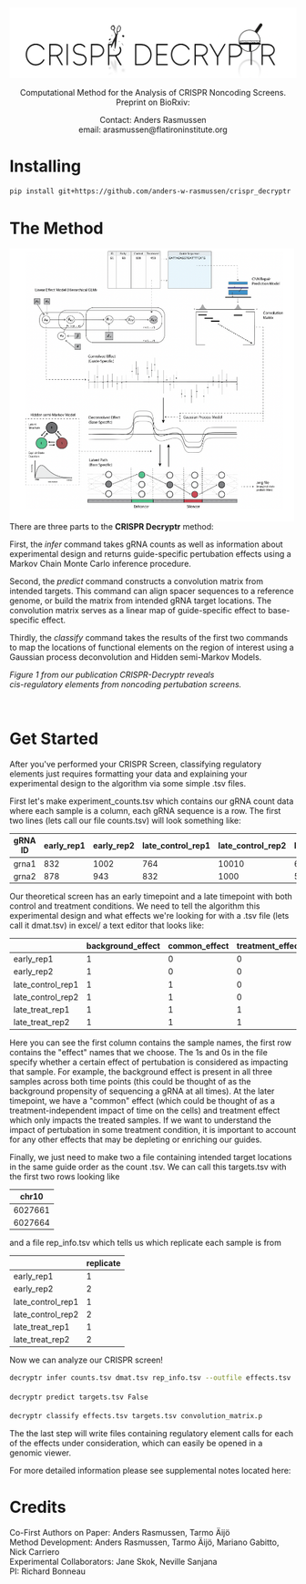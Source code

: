 <p align="center">
<img src=/readme_files/decryptr_logo.png alt="drawing" width="550"/>
</p>

<p align="center">
Computational Method for the Analysis of CRISPR Noncoding Screens.   <br />
Preprint on BioRxiv:
</p>

<p align="center">
Contact: Anders Rasmussen   <br />
email: arasmussen@flatironinstitute.org
</p>




# Installing

```bash
pip install git+https://github.com/anders-w-rasmussen/crispr_decryptr
```

# The Method 

<img align="left" src=/readme_files/figure_1.png alt="drawing" width="500"/>

There are three parts to the **CRISPR Decryptr** method:

First, the *infer* command takes gRNA counts as well as information about experimental design and returns guide-specific pertubation effects using a Markov Chain Monte Carlo inference procedure. 

Second, the *predict* command constructs a convolution matrix from intended targets. This command can align spacer sequences to a reference genome, or build the matrix from intended gRNA target locations. The convolution matrix serves as a linear map of guide-specific effect to base-specific effect.

Thirdly, the *classify* command takes the results of the first two commands to map the locations of functional elements on the region of interest using a Gaussian process deconvolution and Hidden semi-Markov Models. 

*Figure 1 from our publication CRISPR-Decryptr reveals  <br />  cis-regulatory elements from noncoding pertubation screens.*

<br>


# Get Started

After you've performed your CRISPR Screen, classifying regulatory elements just requires formatting your data and explaining your experimental design to the algorithm via some simple .tsv files. 

First let's make experiment_counts.tsv which contains our gRNA count data where each sample is a column, each gRNA sequence is a row. The first two lines (lets call our file counts.tsv) will look something like:

| gRNA ID | early_rep1  | early_rep2 | late_control_rep1  | late_control_rep2 | late_treat_rep1  | late_treat_rep2 |
| ----------- | ----------- | ---------- | ---------- | ---------- | ---------- | ---------- |
| grna1 | 832  | 1002 | 764  | 10010 | 653  | 701 |
| grna2 | 878  | 943 | 832  | 1000 | 543  | 708 |

Our theoretical screen has an early timepoint and a late timepoint with both control and treatment conditions. We need to tell the algorithm this experimental design and what effects we're looking for with a .tsv file (lets call it dmat.tsv) in excel/ a text editor that looks like:

|  |  background_effect |  common_effect  | treatment_effect  | 
| ----------- | ----------- | ---------- | ---------- |
| early_rep1 | 1 | 0 | 0 |
| early_rep2 | 1 | 0 | 0 |
| late_control_rep1 | 1 | 1 | 0 |
| late_control_rep2 | 1 | 1 | 0 |
| late_treat_rep1 | 1 | 1 | 1 |
| late_treat_rep2 | 1 | 1 | 1 |

Here you can see the first column contains the sample names, the first row contains the "effect" names that we choose. The 1s and 0s in the file specify whether a certain effect of pertubation is considered as impacting that sample. For example, the background effect is present in all three samples across both time points (this could be thought of as the background propensity of sequencing a gRNA at all times). At the later timepoint, we have a "common" effect (which could be thought of as a treatment-independent impact of time on the cells) and treatment effect which only impacts the treated samples. If we want to understand the impact of pertubation in some treatment condition, it is important to account for any other effects that may be depleting or enriching our guides. 

Finally, we just need to make two a file containing intended target locations in the same guide order as the count .tsv. We can call this targets.tsv with the first two rows looking like

| chr10  |
| ---------- |
| 6027661 |
| 6027664 |

and a file rep_info.tsv which tells us which replicate each sample is from

|  | replicate|
| ---------- | ---------- |
| early_rep1 | 1 | 
| early_rep2 | 2 | 
| late_control_rep1 | 1 | 
| late_control_rep2 | 2 | 
| late_treat_rep1 | 1 | 
| late_treat_rep2 | 2 |

Now we can analyze our CRISPR screen!

```bash
decryptr infer counts.tsv dmat.tsv rep_info.tsv --outfile effects.tsv

decryptr predict targets.tsv False 

decryptr classify effects.tsv targets.tsv convolution_matrix.p 
```

The the last step will write files containing regulatory element calls for each of the effects under consideration, which can easily be opened in a genomic viewer. 

For more detailed information please see supplemental notes located here: 


# Credits

Co-First Authors on Paper: Anders Rasmussen, Tarmo Äijö  <br />
Method Development: Anders Rasmussen, Tarmo Äijö, Mariano Gabitto, Nick Carriero  <br />
Experimental Collaborators: Jane Skok, Neville Sanjana  <br />
PI: Richard Bonneau
